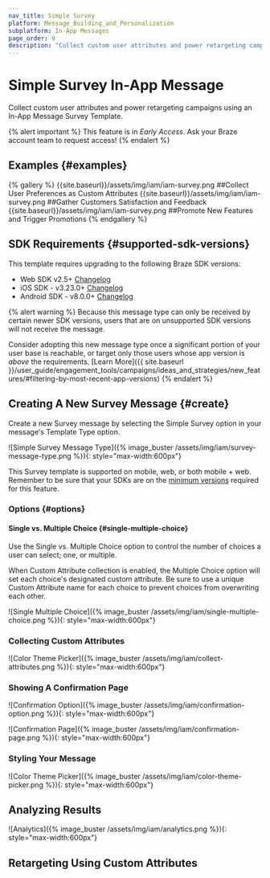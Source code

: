 ```yaml
---
nav_title: Simple Survey
platform: Message_Building_and_Personalization
subplatform: In-App Messages
page_order: 9
description: "Collect custom user attributes and power retargeting campaigns using an In-App Message Survey Template."
---
```


# Simple Survey In-App Message

Collect custom user attributes and power retargeting campaigns using an In-App Message Survey Template.

{% alert important %}
This feature is in *Early Access*. Ask your Braze account team to request access!
{% endalert %}

## Examples {#examples}

{% gallery %}
 {{site.baseurl}}/assets/img/iam/iam-survey.png  ##Collect User Preferences as Custom Attributes
 {{site.baseurl}}/assets/img/iam/iam-survey.png  ##Gather Customers Satisfaction and Feedback
 {{site.baseurl}}/assets/img/iam/iam-survey.png  ##Promote New Features and Trigger Promotions
{% endgallery %}

## SDK Requirements {#supported-sdk-versions}

This template requires upgrading to the following Braze SDK versions:

* Web SDK v2.5+ [Changelog]({{site.baseurl}}/developer_guide/platform_integration_guides/web/changelog/#250)
* iOS SDK - v3.23.0+ [Changelog]({{site.baseurl}}/developer_guide/platform_integration_guides/ios/changelog/#3230)
* Android SDK - v8.0.0+ [Changelog]({{site.baseurl}}/developer_guide/platform_integration_guides/android/changelog/#800)

{% alert warning %}
Because this message type can only be received by certain newer SDK versions, users that are on unsupported SDK versions will not receive the message. 

Consider adopting this new message type once a significant portion of your user base is reachable, or target only those users whose app version is _above_ the requirements. [Learn More]({{ site.baseurl }}/user_guide/engagement_tools/campaigns/ideas_and_strategies/new_features/#filtering-by-most-recent-app-versions)
{% endalert %}

## Creating A New Survey Message {#create}

Create a new Survey message by selecting the Simple Survey option in your message's Template Type option.

![Simple Survey Message Type]({% image_buster /assets/img/iam/survey-message-type.png %}){: style="max-width:600px"}

This Survey template is supported on mobile, web, or both mobile + web. Remember to be sure that your SDKs are on the [minimum versions](#supported-sdk-versions) required for this feature.

### Options {#options}

#### Single vs. Multiple Choice {#single-multiple-choice}

Use the Single vs. Multiple Choice option to control the number of choices a user can select; one, or multiple.

When Custom Attribute collection is enabled, the Multiple Choice option will set each choice's designated custom attribute. Be sure to use a unique Custom Attribute name for each choice to prevent choices from overwriting each other.

![Single Multiple Choice]({% image_buster /assets/img/iam/single-multiple-choice.png %}){: style="max-width:600px"}

### Collecting Custom Attributes

![Color Theme Picker]({% image_buster /assets/img/iam/collect-attributes.png %}){: style="max-width:600px"}

### Showing A Confirmation Page

![Confirmation Option]({% image_buster /assets/img/iam/confirmation-option.png %}){: style="max-width:600px"}

![Confirmation Page]({% image_buster /assets/img/iam/confirmation-page.png %}){: style="max-width:600px"}

### Styling Your Message

![Color Theme Picker]({% image_buster /assets/img/iam/color-theme-picker.png %}){: style="max-width:600px"}

## Analyzing Results

![Analytics]({% image_buster /assets/img/iam/analytics.png %}){: style="max-width:600px"}

## Retargeting Using Custom Attributes



